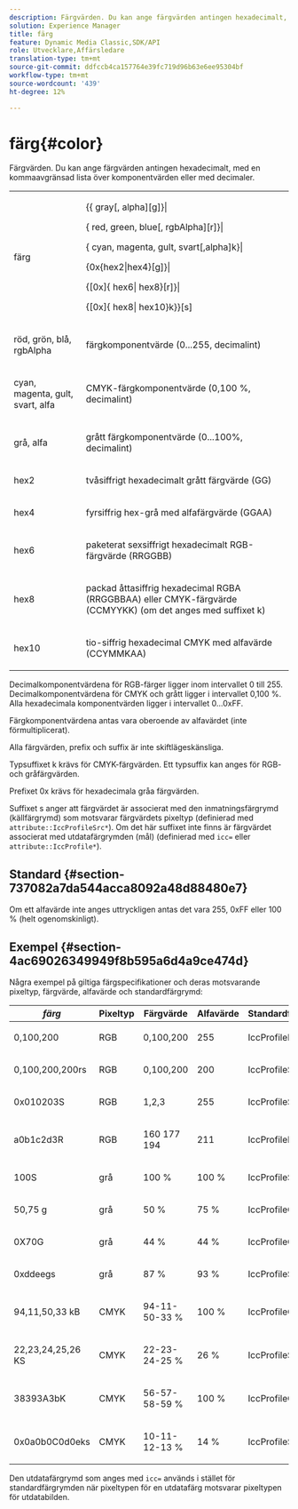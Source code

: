 ```yaml
---
description: Färgvärden. Du kan ange färgvärden antingen hexadecimalt, med en kommaavgränsad lista över komponentvärden eller med decimaler.
solution: Experience Manager
title: färg
feature: Dynamic Media Classic,SDK/API
role: Utvecklare,Affärsledare
translation-type: tm+mt
source-git-commit: ddfccb4ca157764e39fc719d96b63e6ee95304bf
workflow-type: tm+mt
source-wordcount: '439'
ht-degree: 12%

---
```



# färg{#color}

Färgvärden. Du kan ange färgvärden antingen hexadecimalt, med en kommaavgränsad lista över komponentvärden eller med decimaler.

<table id="simpletable_9EBE66066E854ABE978F8F7ADC66BDE3"> 
 <tr class="strow"> 
  <td class="stentry"> <p><span class="codeph"> <span class="varname"> färg</span> </span> </p></td> 
  <td class="stentry"> <p> <span class="codeph">{{<span class="varname"> gray</span>[,<span class="varname"> alpha</span>][g]}|</span> </p> <p> <span class="codeph"> {<span class="varname"> red</span>,<span class="varname"> green</span>,<span class="varname"> blue</span>[,<span class="varname"> rgbAlpha</span>][r]}|</span> </p> <p> <span class="codeph"> {<span class="varname"> cyan</span>,  <span class="varname"> magenta</span>,  <span class="varname"> gult</span>,  <span class="varname"> svart</span>[,alpha]k}|</span> </p> <p> <span class="codeph"> {0x{hex2|hex4}[g]}|</span> </p> <p> <span class="codeph">{[0x]{<span class="varname"> hex6</span>|<span class="varname"> hex8</span>}[r]}|</span> </p> <p> <span class="codeph"> {[0x]{<span class="varname"> hex8</span>|<span class="varname"> hex10</span>}k}}[s]</span> </p> </td> 
 </tr> 
 <tr class="strow"> 
  <td class="stentry"> <p><span class="codeph"> <span class="varname"> röd</span>,  <span class="varname"> grön</span>,  <span class="varname"> blå</span>,  <span class="varname"> rgbAlpha</span></span> </p> </td> 
  <td class="stentry"> <p>färgkomponentvärde (0...255, decimalint) </p> </td> 
 </tr> 
 <tr class="strow"> 
  <td class="stentry"> <p><span class="codeph"> <span class="varname"> cyan</span>,  <span class="varname"> magenta</span>,  <span class="varname"> gult</span>,  <span class="varname"> svart</span>,  <span class="varname"> alfa</span></span> </p></td> 
  <td class="stentry"> <p>CMYK-färgkomponentvärde (0,100 %, decimalint) </p></td> 
 </tr> 
 <tr class="strow"> 
  <td class="stentry"> <p><span class="codeph"> <span class="varname"> grå</span>,  <span class="varname"> alfa</span></span> </p> </td> 
  <td class="stentry"> <p>grått färgkomponentvärde (0...100%, decimalint) </p> </td> 
 </tr> 
 <tr class="strow"> 
  <td class="stentry"> <p><span class="codeph"> <span class="varname"> hex2</span> </span> </p></td> 
  <td class="stentry"> <p>tvåsiffrigt hexadecimalt grått färgvärde (GG) </p></td> 
 </tr> 
 <tr class="strow"> 
  <td class="stentry"> <p><span class="codeph"> <span class="varname"> hex4</span> </span> </p> </td> 
  <td class="stentry"> <p>fyrsiffrig hex-grå med alfafärgvärde (GGAA) </p> </td> 
 </tr> 
 <tr class="strow"> 
  <td class="stentry"> <p><span class="codeph"> <span class="varname"> hex6</span> </span> </p> </td> 
  <td class="stentry"> <p>paketerat sexsiffrigt hexadecimalt RGB-färgvärde (RRGGBB) </p></td> 
 </tr> 
 <tr class="strow"> 
  <td class="stentry"> <p><span class="codeph"> <span class="varname"> hex8</span> </span> </p> </td> 
  <td class="stentry"> <p>packad åttasiffrig hexadecimal RGBA (RRGGBBAA) eller CMYK-färgvärde (CCMYYKK) (om det anges med suffixet k) </p></td> 
 </tr> 
 <tr class="strow"> 
  <td class="stentry"> <p><span class="codeph"> <span class="varname"> hex10</span> </span> </p></td> 
  <td class="stentry"> <p>tio-siffrig hexadecimal CMYK med alfavärde (CCYMMKAA) </p> </td> 
 </tr> 
</table>

Decimalkomponentvärdena för RGB-färger ligger inom intervallet 0 till 255. Decimalkomponentvärdena för CMYK och grått ligger i intervallet 0,100 %. Alla hexadecimala komponentvärden ligger i intervallet 0...0xFF.

Färgkomponentvärdena antas vara oberoende av alfavärdet (inte förmultiplicerat).

Alla färgvärden, prefix och suffix är inte skiftlägeskänsliga.

Typsuffixet k krävs för CMYK-färgvärden. Ett typsuffix kan anges för RGB- och gråfärgvärden.

Prefixet 0x krävs för hexadecimala gråa färgvärden.

Suffixet s anger att färgvärdet är associerat med den inmatningsfärgrymd (källfärgrymd) som motsvarar färgvärdets pixeltyp (definierad med `attribute::IccProfileSrc*`). Om det här suffixet inte finns är färgvärdet associerat med utdatafärgrymden (mål) (definierad med `icc=` eller `attribute::IccProfile*`).

## Standard {#section-737082a7da544acca8092a48d88480e7}

Om ett alfavärde inte anges uttryckligen antas det vara 255, 0xFF eller 100 % (helt ogenomskinligt).

## Exempel {#section-4ac69026349949f8b595a6d4a9ce474d}

Några exempel på giltiga färgspecifikationer och deras motsvarande pixeltyp, färgvärde, alfavärde och standardfärgrymd:

<table id="table_1539E74A1EC545F1B5398D86A27079D1"> 
 <thead> 
  <tr> 
   <th class="entry"> <b> <i>färg</i> </b> </th> 
   <th class="entry"> <b>Pixeltyp</b> </th> 
   <th class="entry"> <b>Färgvärde</b> </th> 
   <th class="entry"> <b>Alfavärde</b> </th> 
   <th class="entry"> <b>Standardfärgrymd  </b> </th> 
  </tr> 
 </thead>
 <tbody> 
  <tr> 
   <td> <p>0,100,200 </p> </td> 
   <td> <p>RGB </p> </td> 
   <td> <p>0,100,200 </p> </td> 
   <td> <p>255 </p> </td> 
   <td> <p> <span class="codeph"> IccProfileRgb</span> </p> </td> 
  </tr> 
  <tr> 
   <td> <p>0,100,200,200rs </p> </td> 
   <td> <p>RGB </p> </td> 
   <td> <p>0,100,200 </p> </td> 
   <td> <p>200 </p> </td> 
   <td> <p> <span class="codeph"> IccProfileSrcRgb</span> </p> </td> 
  </tr> 
  <tr> 
   <td> <p>0x010203S </p> </td> 
   <td> <p>RGB </p> </td> 
   <td> <p>1,2,3 </p> </td> 
   <td> <p>255 </p> </td> 
   <td> <p> <span class="codeph"> IccProfileSrcRgb</span> </p> </td> 
  </tr> 
  <tr> 
   <td> <p>a0b1c2d3R </p> </td> 
   <td> <p>RGB </p> </td> 
   <td> <p>160 177 194 </p> </td> 
   <td> <p>211 </p> </td> 
   <td> <p> <span class="codeph"> IccProfileRgb</span> </p> </td> 
  </tr> 
  <tr> 
   <td> <p>100S </p> </td> 
   <td> <p>grå </p> </td> 
   <td> <p>100 % </p> </td> 
   <td> <p>100 % </p> </td> 
   <td> <p> <span class="codeph"> IccProfileSrcGray</span> </p> </td> 
  </tr> 
  <tr> 
   <td> <p>50,75 g </p> </td> 
   <td> <p>grå </p> </td> 
   <td> <p>50 % </p> </td> 
   <td> <p>75 % </p> </td> 
   <td> <p> <span class="codeph"> IccProfileGray</span> </p> </td> 
  </tr> 
  <tr> 
   <td> <p>0X70G </p> </td> 
   <td> <p>grå </p> </td> 
   <td> <p>44 % </p> </td> 
   <td> <p>44 % </p> </td> 
   <td> <p> <span class="codeph"> IccProfileGray</span> </p> </td> 
  </tr> 
  <tr> 
   <td> <p>0xddeegs </p> </td> 
   <td> <p>grå </p> </td> 
   <td> <p>87 % </p> </td> 
   <td> <p>93 % </p> </td> 
   <td> <p> <span class="codeph"> IccProfileSrcGray  </span> </p> </td> 
  </tr> 
  <tr> 
   <td> <p>94,11,50,33 kB </p> </td> 
   <td> <p>CMYK </p> </td> 
   <td> <p>94-11-50-33 % </p> </td> 
   <td> <p>100 % </p> </td> 
   <td> <p> <span class="codeph"> IccProfileCmyk</span> </p> </td> 
  </tr> 
  <tr> 
   <td> <p>22,23,24,25,26 KS </p> </td> 
   <td> <p>CMYK </p> </td> 
   <td> <p>22-23-24-25 % </p> </td> 
   <td> <p>26 % </p> </td> 
   <td> <p> <span class="codeph"> IccProfileSrcCmyk</span> </p> </td> 
  </tr> 
  <tr> 
   <td> <p>38393A3bK </p> </td> 
   <td> <p>CMYK </p> </td> 
   <td> <p>56-57-58-59 % </p> </td> 
   <td> <p>100 % </p> </td> 
   <td> <p> <span class="codeph"> IccProfileCmyk</span> </p> </td> 
  </tr> 
  <tr> 
   <td> <p>0x0a0b0C0d0eks </p> </td> 
   <td> <p>CMYK </p> </td> 
   <td> <p>10-11-12-13 % </p> </td> 
   <td> <p>14 % </p> </td> 
   <td> <p> <span class="codeph"> IccProfileSrcCmyk</span> </p> </td> 
  </tr> 
 </tbody> 
</table>

Den utdatafärgrymd som anges med `icc=` används i stället för standardfärgrymden när pixeltypen för en utdatafärg motsvarar pixeltypen för utdatabilden.
